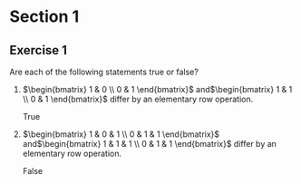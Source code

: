 # Section 1

## Exercise 1
Are each of the following statements true or false?

1. $\begin{bmatrix} 1 & 0 \\ 0 & 1 \end{bmatrix}$ and$\begin{bmatrix} 1 & 1 \\ 0 & 1 \end{bmatrix}$ differ by an elementary row operation.

    True

2. $\begin{bmatrix} 1 & 0 & 1 \\ 0 & 1 & 1 \end{bmatrix}$ and$\begin{bmatrix} 1 & 1 & 1 \\ 0 & 1 & 1 \end{bmatrix}$ differ by an elementary row operation.

    False





